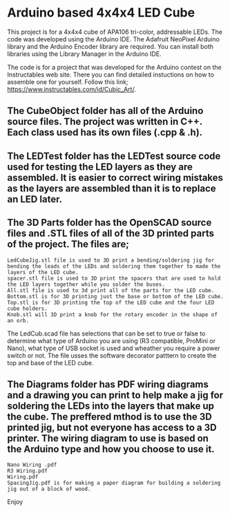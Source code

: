 # Arduino based 4x4x4 LED Cube
This project is for a 4x4x4 cube of APA106 tri-color, addressable LEDs. The code was developed using the Arduino IDE. The Adafruit NeoPixel Arduino library and the Arduino Encoder library are required. You can install both libraries using the Library Manager in the Arduino IDE.

The code is for a project that was developed for the Arduino contest on the Instructables web site. There you can find detailed instuctions on how to assemble one for yourself. Follow this link; https://www.instructables.com/id/Cubic_Art/.

## The CubeObject folder has all of the Arduino source files. The project was written in C++. Each class used has its own files (.cpp & .h).

## The LEDTest folder has the LEDTest source code used for testing the LED layers as they are assembled. It is easier to correct wiring mistakes as the layers are assembled than it is to replace an LED later.

## The 3D Parts folder has the OpenSCAD source files and .STL files of all of the 3D printed parts of the project. The files are;
    LedCubeJig.stl file is used to 3D print a bending/soldering jig for bending the leads of the LEDs and soldering them together to made the layers of the LED cube.
    spacer.stl file is used to 3D print the spacers that are used to hold the LED layers together while you solder the buses.
    All.stl file is used to 3d print all of the parts for the LED cube.
    Bottom.stl is for 3D printing just the base or bottom of the LED cube.
    Top.stl is for 3D printing the top of the LED cube and the four LED cube holders.
    Knob.stl will 3D print a knob for the rotary encoder in the shape of an orb.

The LedCub.scad file has selections that can be set to true or false to determine what type of Arduino you are using (R3 compatible, ProMini or Nano), what type of USB socket is used and wheather you require a power switch or not. The file usses the software decorator patttern to create the top and base of the LED cube.

## The Diagrams folder has PDF wiring diagrams and a drawing you can print to help make a jig for soldering the LEDs into the layers that make up the cube. The preffered mthod is to use the 3D printed jig, but not everyone has access to a 3D printer. The wiring diagram to use is based on the Arduino type and how you choose to use it.
    Nano Wiring .pdf
    R3 Wiring.pdf
    Wiring.pdf
    SpacingJig.pdf is for making a paper diagram for building a soldering jig out of a block of wood.


Enjoy
